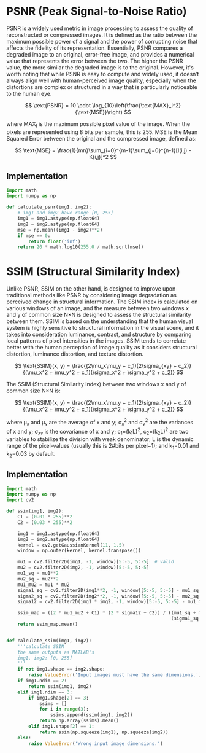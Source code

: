 # PSNR (Peak Signal-to-Noise Ratio)

PSNR is a widely used metric in image processing to assess the quality of
reconstructed or compressed images. It is defined as the ratio between the
maximum possible power of a signal and the power of corrupting noise that
affects the fidelity of its representation. Essentially, PSNR compares a
degraded image to an original, error-free image, and provides a numerical value
that represents the error between the two. The higher the PSNR value, the more
similar the degraded image is to the original. However, it's worth noting that
while PSNR is easy to compute and widely used, it doesn’t always align well with
human-perceived image quality, especially when the distortions are complex or
structured in a way that is particularly noticeable to the human eye.

$$
\text{PSNR} = 10 \cdot
\log_{10}\left(\frac{\text{MAX}_I^2}{\text{MSE}}\right)
$$

where MAX<sub>I</sub> is the maximum possible pixel value of the image. When the
pixels are represented using 8 bits per sample, this is 255. MSE is the Mean
Squared Error between the original and the compressed image, defined as:

$$
\text{MSE} = \frac{1}{mn}\sum_{i=0}^{m-1}\sum_{j=0}^{n-1}[I(i,j) - K(i,j)]^2
$$

## Implementation

```python
import math
import numpy as np

def calculate_psnr(img1, img2):
    # img1 and img2 have range [0, 255]
    img1 = img1.astype(np.float64)
    img2 = img2.astype(np.float64)
    mse = np.mean((img1 - img2)**2)
    if mse == 0:
        return float('inf')
    return 20 * math.log10(255.0 / math.sqrt(mse))
```

# SSIM (Structural Similarity Index)

Unlike PSNR, SSIM on the other hand, is designed to improve upon traditional
methods like PSNR by considering image degradation as perceived change in
structural information. The SSIM index is calculated on various windows of an
image, and the measure between two windows x and y of common size N×N is
designed to assess the structural similarity between them. SSIM is based on the
understanding that the human visual system is highly sensitive to structural
information in the visual scene, and it takes into consideration luminance,
contrast, and structure by comparing local patterns of pixel intensities in the
images. SSIM tends to correlate better with the human perception of image
quality as it considers structural distortion, luminance distortion, and texture
distortion.

$$
\text{SSIM}(x, y) = \frac{(2\mu_x\mu_y + c_1)(2\sigma_{xy} + c_2)}{(\mu_x^2 +
\mu_y^2 + c_1)(\sigma_x^2 + \sigma_y^2 + c_2)}
$$

The SSIM (Structural Similarity Index) between two windows x and y of common
size N×N is:

$$
\text{SSIM}(x, y) = \frac{(2\mu_x\mu_y + c_1)(2\sigma_{xy} + c_2)}{(\mu_x^2 +
\mu_y^2 + c_1)(\sigma_x^2 + \sigma_y^2 + c_2)}
$$

where μ<sub>x</sub> and μ<sub>y</sub> are the average of x and y;
σ<sub>x</sub><sup>2</sup> and σ<sub>y</sub><sup>2</sup> are the variances of x
and y; σ<sub>xy</sub> is the covariance of x and y;
c<sub>1</sub>=(k<sub>1</sub>L)<sup>2</sup>,
c<sub>2</sub>=(k<sub>2</sub>L)<sup>2</sup> are two variables to stabilize the
division with weak denominator; L is the dynamic range of the pixel-values
(usually this is 2#bits per pixel−1); and k<sub>1</sub>=0.01 and
k<sub>2</sub>=0.03 by default.

## Implementation

```python
import math
import numpy as np
import cv2

def ssim(img1, img2):
    C1 = (0.01 * 255)**2
    C2 = (0.03 * 255)**2

    img1 = img1.astype(np.float64)
    img2 = img2.astype(np.float64)
    kernel = cv2.getGaussianKernel(11, 1.5)
    window = np.outer(kernel, kernel.transpose())

    mu1 = cv2.filter2D(img1, -1, window)[5:-5, 5:-5]  # valid
    mu2 = cv2.filter2D(img2, -1, window)[5:-5, 5:-5]
    mu1_sq = mu1**2
    mu2_sq = mu2**2
    mu1_mu2 = mu1 * mu2
    sigma1_sq = cv2.filter2D(img1**2, -1, window)[5:-5, 5:-5] - mu1_sq
    sigma2_sq = cv2.filter2D(img2**2, -1, window)[5:-5, 5:-5] - mu2_sq
    sigma12 = cv2.filter2D(img1 * img2, -1, window)[5:-5, 5:-5] - mu1_mu2

    ssim_map = ((2 * mu1_mu2 + C1) * (2 * sigma12 + C2)) / ((mu1_sq + mu2_sq + C1) *
                                                            (sigma1_sq + sigma2_sq + C2))
    return ssim_map.mean()


def calculate_ssim(img1, img2):
    '''calculate SSIM
    the same outputs as MATLAB's
    img1, img2: [0, 255]
    '''
    if not img1.shape == img2.shape:
        raise ValueError('Input images must have the same dimensions.')
    if img1.ndim == 2:
        return ssim(img1, img2)
    elif img1.ndim == 3:
        if img1.shape[2] == 3:
            ssims = []
            for i in range(3):
                ssims.append(ssim(img1, img2))
            return np.array(ssims).mean()
        elif img1.shape[2] == 1:
            return ssim(np.squeeze(img1), np.squeeze(img2))
    else:
        raise ValueError('Wrong input image dimensions.')
```
